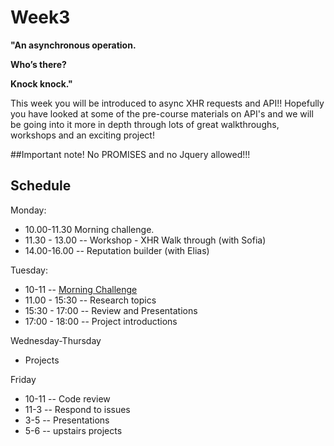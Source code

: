 # Week3

__"An asynchronous operation.__

__Who’s there?__

__Knock knock."__

This week you will be introduced to async XHR requests and API!!
Hopefully you have looked at some of the pre-course materials on API's and we will be going into it more in depth through lots of great walkthroughs, workshops and an exciting project!

##Important note!
No PROMISES and no Jquery allowed!!!

## Schedule
Monday: 
* 10.00-11.30 Morning challenge.
* 11.30 - 13.00 -- Workshop - XHR Walk through (with Sofia)
* 14.00-16.00 -- Reputation builder (with Elias)


Tuesday:
* 10-11 -- [Morning Challenge](https://repl.it/C0n0/0) 
* 11.00 - 15:30 -- Research topics
* 15:30 - 17:00 -- Review and Presentations
* 17:00 - 18:00 -- Project introductions

Wednesday-Thursday
* Projects

Friday
* 10-11 -- Code review
* 11-3 -- Respond to issues
* 3-5 -- Presentations
* 5-6 -- upstairs projects